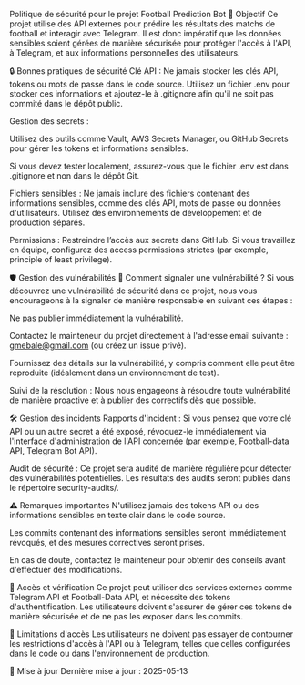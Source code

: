 Politique de sécurité pour le projet Football Prediction Bot
📜 Objectif
Ce projet utilise des API externes pour prédire les résultats des matchs de football et interagir avec Telegram. Il est donc impératif que les données sensibles soient gérées de manière sécurisée pour protéger l'accès à l'API, à Telegram, et aux informations personnelles des utilisateurs.

🔒 Bonnes pratiques de sécurité
Clé API : Ne jamais stocker les clés API, tokens ou mots de passe dans le code source. Utilisez un fichier .env pour stocker ces informations et ajoutez-le à .gitignore afin qu'il ne soit pas commité dans le dépôt public.

Gestion des secrets :

Utilisez des outils comme Vault, AWS Secrets Manager, ou GitHub Secrets pour gérer les tokens et informations sensibles.

Si vous devez tester localement, assurez-vous que le fichier .env est dans .gitignore et non dans le dépôt Git.

Fichiers sensibles : Ne jamais inclure des fichiers contenant des informations sensibles, comme des clés API, mots de passe ou données d'utilisateurs. Utilisez des environnements de développement et de production séparés.

Permissions : Restreindre l’accès aux secrets dans GitHub. Si vous travaillez en équipe, configurez des access permissions strictes (par exemple, principle of least privilege).

🛡️ Gestion des vulnérabilités
🚨 Comment signaler une vulnérabilité ?
Si vous découvrez une vulnérabilité de sécurité dans ce projet, nous vous encourageons à la signaler de manière responsable en suivant ces étapes :

Ne pas publier immédiatement la vulnérabilité.

Contactez le mainteneur du projet directement à l'adresse email suivante : gmebale@gmail.com (ou créez un issue privé).

Fournissez des détails sur la vulnérabilité, y compris comment elle peut être reproduite (idéalement dans un environnement de test).

Suivi de la résolution : Nous nous engageons à résoudre toute vulnérabilité de manière proactive et à publier des correctifs dès que possible.

🛠️ Gestion des incidents
Rapports d'incident : Si vous pensez que votre clé API ou un autre secret a été exposé, révoquez-le immédiatement via l'interface d'administration de l'API concernée (par exemple, Football-data API, Telegram Bot API).

Audit de sécurité : Ce projet sera audité de manière régulière pour détecter des vulnérabilités potentielles. Les résultats des audits seront publiés dans le répertoire security-audits/.

⚠️ Remarques importantes
N'utilisez jamais des tokens API ou des informations sensibles en texte clair dans le code source.

Les commits contenant des informations sensibles seront immédiatement révoqués, et des mesures correctives seront prises.

En cas de doute, contactez le mainteneur pour obtenir des conseils avant d'effectuer des modifications.

🔑 Accès et vérification
Ce projet peut utiliser des services externes comme Telegram API et Football-Data API, et nécessite des tokens d'authentification. Les utilisateurs doivent s'assurer de gérer ces tokens de manière sécurisée et de ne pas les exposer dans les commits.

🛑 Limitations d'accès
Les utilisateurs ne doivent pas essayer de contourner les restrictions d'accès à l'API ou à Telegram, telles que celles configurées dans le code ou dans l'environnement de production.

📅 Mise à jour
Dernière mise à jour : 2025-05-13
